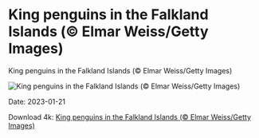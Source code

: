 # King penguins in the Falkland Islands (© Elmar Weiss/Getty Images)

King penguins in the Falkland Islands (© Elmar Weiss/Getty Images)

![King penguins in the Falkland Islands (© Elmar Weiss/Getty Images)](https://bing.com/th?id=OHR.FalklandKings_EN-US1992849422_UHD.jpg&w=1024&h=576)

Date: 2023-01-21

Download 4k: [King penguins in the Falkland Islands (© Elmar Weiss/Getty Images)](https://bing.com/th?id=OHR.FalklandKings_EN-US1992849422_UHD.jpg)

